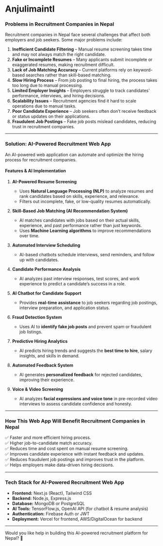 # Anjulimaintl

### **Problems in Recruitment Companies in Nepal**  
Recruitment companies in Nepal face several challenges that affect both employers and job seekers. Some major problems include:  

1. **Inefficient Candidate Filtering** – Manual resume screening takes time and may not always match the right candidate.  
2. **Fake or Incomplete Resumes** – Many applicants submit incomplete or exaggerated resumes, making recruitment difficult.  
3. **Lack of Job Matching Accuracy** – Current platforms rely on keyword-based searches rather than skill-based matching.  
4. **Slow Hiring Process** – From job posting to final hiring, the process takes too long due to manual processing.  
5. **Limited Employer Insights** – Employers struggle to track candidates' performance, interviews, and hiring decisions.  
6. **Scalability Issues** – Recruitment agencies find it hard to scale operations due to manual tasks.  
7. **Poor Candidate Experience** – Job seekers often don’t receive feedback or status updates on their applications.  
8. **Fraudulent Job Postings** – Fake job posts mislead candidates, reducing trust in recruitment companies.  

---

### **Solution: AI-Powered Recruitment Web App**  
An AI-powered web application can automate and optimize the hiring process for recruitment companies.  

#### **Features & AI Implementation**  

1. **AI-Powered Resume Screening**  
   - Uses **Natural Language Processing (NLP)** to analyze resumes and rank candidates based on skills, experience, and relevance.  
   - Filters out incomplete, fake, or low-quality resumes automatically.  

2. **Skill-Based Job Matching (AI Recommendation System)**  
   - AI matches candidates with jobs based on their actual skills, experience, and past performance rather than just keywords.  
   - Uses **Machine Learning algorithms** to improve recommendations over time.  

3. **Automated Interview Scheduling**  
   - AI-based chatbots schedule interviews, send reminders, and follow up with candidates.  

4. **Candidate Performance Analysis**  
   - AI analyzes past interview responses, test scores, and work experience to predict a candidate’s success in a role.  

5. **AI Chatbot for Candidate Support**  
   - Provides **real-time assistance** to job seekers regarding job postings, interview preparation, and application status.  

6. **Fraud Detection System**  
   - Uses AI to **identify fake job posts** and prevent spam or fraudulent job listings.  

7. **Predictive Hiring Analytics**  
   - AI predicts hiring trends and suggests the **best time to hire**, salary insights, and skills in demand.  

8. **Automated Feedback System**  
   - AI generates **personalized feedback** for rejected candidates, improving their experience.  

9. **Voice & Video Screening**  
   - AI analyzes **facial expressions and voice tone** in pre-recorded video interviews to assess candidate confidence and honesty.  

---

### **How This Web App Will Benefit Recruitment Companies in Nepal**  
✅ Faster and more efficient hiring process.  
✅ Higher job-to-candidate match accuracy.  
✅ Reduces time and cost spent on manual resume screening.  
✅ Improves candidate experience with instant feedback and updates.  
✅ Reduces fraudulent job postings and improves trust in the platform.  
✅ Helps employers make data-driven hiring decisions.  

---

### **Tech Stack for AI-Powered Recruitment Web App**  
- **Frontend:** Next.js (React), Tailwind CSS  
- **Backend:** Node.js, Express.js  
- **Database:** MongoDB or PostgreSQL  
- **AI Tools:** TensorFlow.js, OpenAI API (for chatbot & resume analysis)  
- **Authentication:** Firebase Auth or JWT  
- **Deployment:** Vercel for frontend, AWS/DigitalOcean for backend  

---

Would you like help in building this AI-powered recruitment platform for Nepal? 🚀
